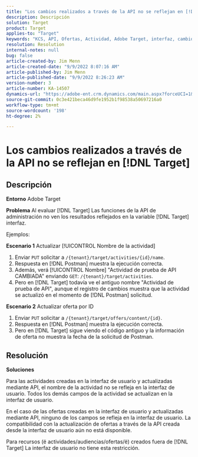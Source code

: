 ```yaml
---
title: "Los cambios realizados a través de la API no se reflejan en [!DNL Target]"
description: Descripción
solution: Target
product: Target
applies-to: "Target"
keywords: "KCS, API, Ofertas, Actividad, Adobe Target, interfaz, cambios"
resolution: Resolution
internal-notes: null
bug: false
article-created-by: Jim Menn
article-created-date: "9/9/2022 8:07:16 AM"
article-published-by: Jim Menn
article-published-date: "9/9/2022 8:26:23 AM"
version-number: 3
article-number: KA-14507
dynamics-url: "https://adobe-ent.crm.dynamics.com/main.aspx?forceUCI=1&pagetype=entityrecord&etn=knowledgearticle&id=ccc21268-1630-ed11-9db1-0022480866ad"
source-git-commit: 0c3e421beca46d9fe1952b1f98538a50697216a0
workflow-type: tm+mt
source-wordcount: '198'
ht-degree: 2%

---
```


# Los cambios realizados a través de la API no se reflejan en [!DNL Target]

## Descripción


<b>Entorno</b>
Adobe Target

<b>Problema</b>
Al evaluar [!DNL Target] Las funciones de la API de administración no ven los resultados reflejados en la variable [!DNL Target] interfaz.

Ejemplos:

<b>Escenario 1</b>
Actualizar [!UICONTROL Nombre de la actividad]

1. Enviar `PUT` solicitar a `/{tenant}/target/activities/{id}/name`.
2. Respuesta en [!DNL Postman] muestra la ejecución correcta.
3. Además, verá [!UICONTROL Nombre] &quot;Actividad de prueba de API CAMBIADA&quot; enviando `GET`: `/{tenant}/target/activities`.
4. Pero en [!DNL Target] todavía ve el antiguo nombre &quot;Actividad de prueba de API&quot;, aunque el registro de cambios muestra que la actividad se actualizó en el momento de [!DNL Postman] solicitud.


<b>Escenario 2</b>
Actualizar oferta por ID

1. Enviar `PUT` solicitar a `/{tenant}/target/offers/content/{id}`.
2. Respuesta en [!DNL Postman] muestra la ejecución correcta.
3. Pero en [!DNL Target] sigue viendo el código antiguo y la información de oferta no muestra la fecha de la solicitud de Postman.







## Resolución


<b>Soluciones</b>

Para las actividades creadas en la interfaz de usuario y actualizadas mediante API, el nombre de la actividad no se refleja en la interfaz de usuario. Todos los demás campos de la actividad se actualizan en la interfaz de usuario.

En el caso de las ofertas creadas en la interfaz de usuario y actualizadas mediante API, ninguno de los campos se refleja en la interfaz de usuario. La compatibilidad con la actualización de ofertas a través de la API creada desde la interfaz de usuario aún no está disponible.

Para recursos (ё actividades/audiencias/ofertas/ё) creados fuera de [!DNL Target] La interfaz de usuario no tiene esta restricción.


